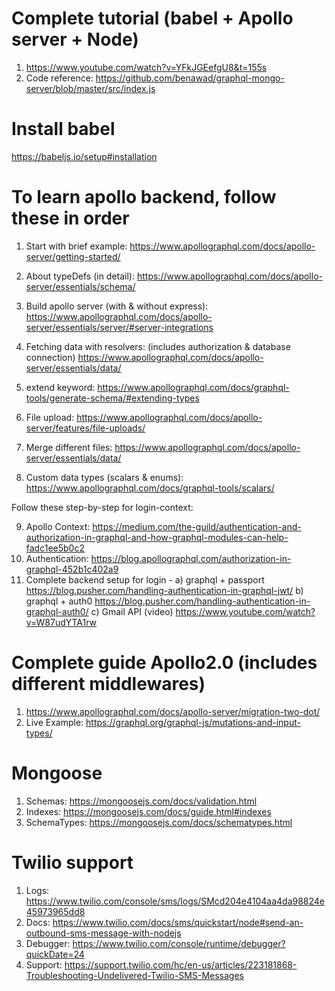 # Complete tutorial (babel + Apollo server + Node)
1. https://www.youtube.com/watch?v=YFkJGEefgU8&t=155s
2. Code reference: https://github.com/benawad/graphql-mongo-server/blob/master/src/index.js

# Install babel
https://babeljs.io/setup#installation

# To learn apollo backend, follow these in order 
1. Start with brief example:
https://www.apollographql.com/docs/apollo-server/getting-started/
2. About typeDefs (in detail):
https://www.apollographql.com/docs/apollo-server/essentials/schema/
3. Build apollo server (with & without express):
https://www.apollographql.com/docs/apollo-server/essentials/server/#server-integrations
4. Fetching data with resolvers: (includes authorization & database connection)
https://www.apollographql.com/docs/apollo-server/essentials/data/
5. extend keyword: 
https://www.apollographql.com/docs/graphql-tools/generate-schema/#extending-types
6. File upload: https://www.apollographql.com/docs/apollo-server/features/file-uploads/

7. Merge different files: https://www.apollographql.com/docs/apollo-server/essentials/data/
8. Custom data types (scalars & enums): https://www.apollographql.com/docs/graphql-tools/scalars/

Follow these step-by-step for login-context:

9. Apollo Context: https://medium.com/the-guild/authentication-and-authorization-in-graphql-and-how-graphql-modules-can-help-fadc1ee5b0c2
10. Authentication: https://blog.apollographql.com/authorization-in-graphql-452b1c402a9
11. Complete backend setup for login -
	a) graphql + passport https://blog.pusher.com/handling-authentication-in-graphql-jwt/
	b) graphql + auth0 https://blog.pusher.com/handling-authentication-in-graphql-auth0/
	c) Gmail API (video) https://www.youtube.com/watch?v=W87udYTA1rw

# Complete guide Apollo2.0 (includes different middlewares)
1. https://www.apollographql.com/docs/apollo-server/migration-two-dot/
2. Live Example: https://graphql.org/graphql-js/mutations-and-input-types/


# Mongoose
1. Schemas: https://mongoosejs.com/docs/validation.html
2. Indexes: https://mongoosejs.com/docs/guide.html#indexes
3. SchemaTypes: https://mongoosejs.com/docs/schematypes.html

# Twilio support 
1. Logs: https://www.twilio.com/console/sms/logs/SMcd204e4104aa4da98824e45973965dd8
2. Docs: https://www.twilio.com/docs/sms/quickstart/node#send-an-outbound-sms-message-with-nodejs
3. Debugger: https://www.twilio.com/console/runtime/debugger?quickDate=24
4. Support: https://support.twilio.com/hc/en-us/articles/223181868-Troubleshooting-Undelivered-Twilio-SMS-Messages